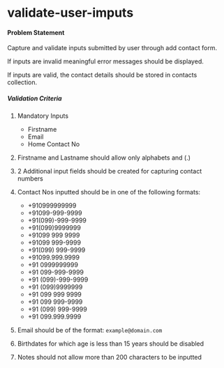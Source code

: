 # validate-user-imputs
#### Problem Statement

Capture and validate inputs submitted by user through add contact form.

If inputs are invalid meaningful error messages should be displayed.

If inputs are valid, the contact details should be stored in contacts collection.

##### Validation Criteria

1. Mandatory Inputs
    - Firstname
    - Email
    - Home Contact No

2. Firstname and Lastname should allow only alphabets and (.)

3. 2 Additional input fields should be created for capturing contact numbers

4. Contact Nos inputted should be in one of the following formats:
    - +910999999999
    - +91099-999-9999
    - +91(099)-999-9999
    - +91(099)9999999
    - +91099 999 9999
    - +91099 999-9999
    - +91(099) 999-9999
    - +91099.999.9999
    - +91 0999999999
    - +91 099-999-9999
    - +91 (099)-999-9999
    - +91 (099)9999999
    - +91 099 999 9999
    - +91 099 999-9999
    - +91 (099) 999-9999
    - +91 099.999.9999


5. Email should be of the format: `example@domain.com`

6. Birthdates for which age is less than 15 years should be disabled

7. Notes should not allow more than 200 characters to be inputted
